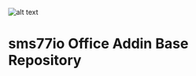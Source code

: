 ![alt text](https://www.sms77.io/wp-content/uploads/2019/07/sms77-Logo-400x79.png "sms77")
# sms77io Office Addin Base Repository